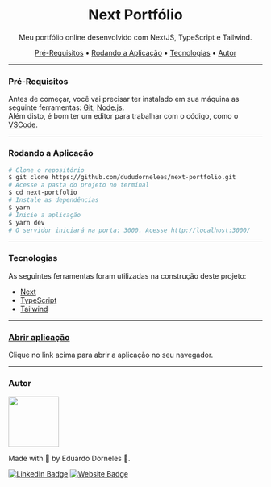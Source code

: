 <h1 align="center">Next Portfólio</h1>

<p align="center">Meu portfólio online desenvolvido com NextJS, TypeScript e Tailwind.<p>

<p align="center">
    <a href="#pre-requisitos">Pré-Requisitos</a> •
    <a href="#rodando-a-aplicacao">Rodando a Aplicação</a> •
    <a href="#tecnologias">Tecnologias</a> •
    <a href="#autor">Autor</a>
<p>

---

<h3 id="pre-requisitos">Pré-Requisitos</h3>
Antes de começar, você vai precisar ter instalado em sua máquina as seguinte ferramentas: <a href="https://git-scm.com" target="_blank">Git</a>, <a href="https://nodejs.org/en/" target="_blank">Node.js</a>. <br>
Além disto, é bom ter um editor para trabalhar com o código, como o <a href="https://code.visualstudio.com/" target="_blank">VSCode</a>.

---

<h3 id="rodando-a-aplicacao">Rodando a Aplicação</h3>

```bash
# Clone o repositório
$ git clone https://github.com/dududornelees/next-portfolio.git
# Acesse a pasta do projeto no terminal
$ cd next-portfolio
# Instale as dependências
$ yarn
# Inicie a aplicação
$ yarn dev
# O servidor iniciará na porta: 3000. Acesse http://localhost:3000/
```

---

<h3 id="tecnologias">Tecnologias</h3>
As seguintes ferramentas foram utilizadas na construção deste projeto:

-   [Next](https://nextjs.org/)
-   [TypeScript](https://www.typescriptlang.org/)
-   [Tailwind](https://tailwindcss.com/)

---

<h3><a target="_blank" href="https://www.dududornelees.com.br/">Abrir aplicação</a></h3>
<p>Clique no link acima para abrir a aplicação no seu navegador.</p>

---

<h3 id="autor">Autor</h3>
<img src="https://avatars.githubusercontent.com/dududornelees" height="100" />

Made with 💙 by Eduardo Dorneles 👋.

[![LinkedIn Badge](https://img.shields.io/badge/LinkedIn-0077B5?style=for-the-badge&logo=linkedin&logoColor=white)](https://www.linkedin.com/in/dududornelees/) [![Website Badge](https://img.shields.io/badge/website-14141C?style=for-the-badge&logo=About.me&logoColor=white)](https://dududornelees.com.br/)
